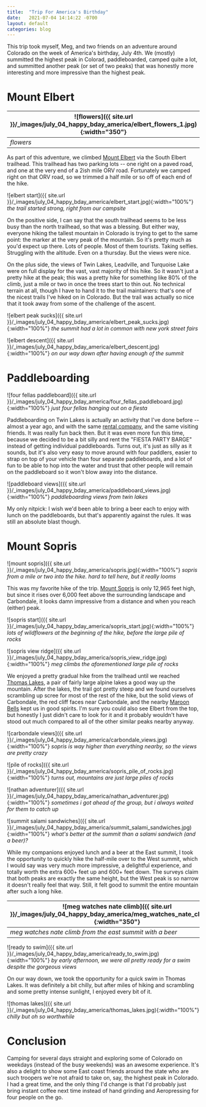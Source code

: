```yaml
---
title:  "Trip For America's Birthday"
date:   2021-07-04 14:14:22 -0700
layout: default
categories: blog
---
```


This trip took myself, Meg, and two friends on an adventure around
Colorado on the week of America's birthday, July 4th. We (mostly)
summitted the highest peak in Colorad, paddleboarded, camped quite
a lot, and summitted another peak (or set of two peaks) that was
honestly more interesting and more impressive than the highest
peak.

<!-- readmore -->

# Mount Elbert

![flowers]({{ site.url }}/_images/july_04_happy_bday_america/elbert_flowers_1.jpg){:width="350"} | ![more flowers]({{ site.url }}/_images/july_04_happy_bday_america/elbert_flowers_2.jpg){:width="350"}
--- | --- 
*flowers* | *with a view*

As part of this adventure, we climbed [Mount Elbert](https://en.wikipedia.org/wiki/Mount_Elbert)
via the South Elbert trailhead. This trailhead has two parking lots --
one right on a paved road,
and one at the very end of a 2ish mile ORV road. Fortunately we camped right
on that ORV road, so we trimmed a half mile or so off of each end of the hike.

![elbert start]({{ site.url }}/_images/july_04_happy_bday_america/elbert_start.jpg){:width="100%"}
*the trail started strong, right from our campsite*

On the positive side, I can say that the south trailhead seems to be less busy
than the north trailhead, so that was a blessing. But either way, everyone
hiking the tallest mountain in Colorado is trying to get to the same point:
the marker at the very peak of the mountain. So it's pretty much as you'd expect
up there. Lots of people. Most of them tourists. Taking selfies. Struggling
with the altitude. Even on a thursday. But the views were nice.

On the plus side, the views of Twin Lakes, Leadville, and Turquoise Lake were
on full display for the vast, vast majority of this hike. So it wasn't just a
pretty hike at the peak; this was a pretty hike for something like 80% of the
climb, just a mile or two in once the trees start to thin out. No technical
terrain at all, though I have to hand it to the trail maintainers: that's one
of the nicest trails I've hiked on in Colorado. But the trail was actually so
nice that it took away from some of the challenge of the ascent.

![elbert peak sucks]({{ site.url }}/_images/july_04_happy_bday_america/elbert_peak_sucks.jpg){:width="100%"}
*the summit had a lot in common with new york street fairs*

![elbert descent]({{ site.url }}/_images/july_04_happy_bday_america/elbert_descent.jpg){:width="100%"}
*on our way down after having enough of the summit*


# Paddleboarding

![four fellas paddleboard]({{ site.url }}/_images/july_04_happy_bday_america/four_fellas_paddleboard.jpg){:width="100%"}
*just four fellas hanging out on a fiesta*

Paddleboarding on Twin Lakes is actually an activity that I've done before --
almost a year ago, and with the same
[rental company](https://www.supandcycle.com/), and the same visiting friends.
It was really fun back then. But it was even more fun this time, because we
decided to be a bit silly and rent the "FIESTA PARTY BARGE" instead of getting
individual paddleboards. Turns out, it's just as silly as it sounds, but it's
also very easy to move around with four paddlers, easier to strap on top of
your vehicle than four separate paddleboards, and a lot of fun to be able to
hop into the water and trust that other people will remain on the paddleboard
so it won't blow away into the distance.

![paddleboard views]({{ site.url }}/_images/july_04_happy_bday_america/paddleboard_views.jpg){:width="100%"}
*paddleboarding views from twin lakes*

My only nitpick: I wish we'd been able
to bring a beer each to enjoy with lunch on the paddleboards, but that's
apparently against the rules. It was still an absolute blast though.

# Mount Sopris

![mount sopris]({{ site.url }}/_images/july_04_happy_bday_america/sopris.jpg){:width="100%"}
*sopris from a mile or two into the hike. hard to tell here, but it really looms*

This was my favorite hike of the trip.
[Mount Sopris](https://en.wikipedia.org/wiki/Mount_Sopris) is only 12,965 feet
high, but since it rises over 6,000 feet above the surrounding landscape and
Carbondale, it looks damn impressive from a distance and when you reach (either)
peak.

![sopris start]({{ site.url }}/_images/july_04_happy_bday_america/sopris_start.jpg){:width="100%"}
*lots of wildflowers at the beginning of the hike, before the large pile of rocks*

![sopris view ridge]({{ site.url }}/_images/july_04_happy_bday_america/sopris_view_ridge.jpg){:width="100%"}
*meg climbs the aforementioned large pile of rocks*

We enjoyed a pretty gradual hike from the trailhead until we reached
[Thomas Lakes](https://www.gjhikes.com/2015/09/thomas-lakes.html), a pair of
fairly large alpine lakes a good way up the mountain. After the lakes, the
trail got pretty steep and we found ourselves scrambling up scree for most
of the rest of the hike, but the solid views of Carbondale, the red cliff faces near Carbondale, and the nearby
[Maroon Bells](https://en.wikipedia.org/wiki/Maroon_Bells)
kept us in good spirits. I'm sure you could also see Elbert from the top, but
honestly I just didn't care to look for it and it probably wouldn't have stood
out much compared to all of the other similar peaks nearby anyway.

![carbondale views]({{ site.url }}/_images/july_04_happy_bday_america/carbondale_views.jpg){:width="100%"}
*sopris is way higher than everything nearby, so the views are pretty crazy*

![pile of rocks]({{ site.url }}/_images/july_04_happy_bday_america/sopris_pile_of_rocks.jpg){:width="100%"}
*turns out, mountains are just large piles of rocks*

![nathan adventurer]({{ site.url }}/_images/july_04_happy_bday_america/nathan_adventurer.jpg){:width="100%"}
*sometimes i got ahead of the group, but i always waited for them to catch up*

![summit salami sandwiches]({{ site.url }}/_images/july_04_happy_bday_america/summit_salami_sandwiches.jpg){:width="100%"}
*what's better at the summit than a salami sandwich (and a beer)?*

While my
companions enjoyed lunch and a beer at the East summit, I took the opportunity
to quickly hike the half-mile over to the West summit, which I would say was
very much more impressive, a delightful experience, and totally worth the
extra 600+ feet up and 600+ feet down. The surveys claim that both peaks are
exactly the same height, but the West peak is so narrow it doesn't really feel
that way. Still, it felt good to summit the entire mountain after such a long
hike.

![meg watches nate climb]({{ site.url }}/_images/july_04_happy_bday_america/meg_watches_nate_climb.jpg){:width="350"} | ![half mile ascent]({{ site.url }}/_images/july_04_happy_bday_america/half_mile_ascent.jpg){:width="350"}
--- | --- 
*meg watches nate climb from the east summit with a beer* | *nate climbs, probably*

![ready to swim]({{ site.url }}/_images/july_04_happy_bday_america/ready_to_swim.jpg){:width="100%"}
*by early afternoon, we were all pretty ready for a swim despite the gorgeous views*

On our way down, we took the opportunity for a quick swim in Thomas Lakes. It
was definitely a bit chilly, but after miles of hiking and scrambling and
some pretty intense sunlight, I enjoyed every bit of it.

![thomas lakes]({{ site.url }}/_images/july_04_happy_bday_america/thomas_lakes.jpg){:width="100%"}
*chilly but oh so worthwhile*

# Conclusion

Camping for several days straight and exploring some of Colorado on weekdays
(instead of the busy weekends) was an awesome experience. It's also a delight
to show some East coast friends around the state who are such troopers we're
not afraid to take on, say, the highest peak in Colorado. I had a great time,
and the only thing I'd change is that I'd probably just bring instant coffee
next time instead of hand grinding and Aeropressing for four people on the go.
